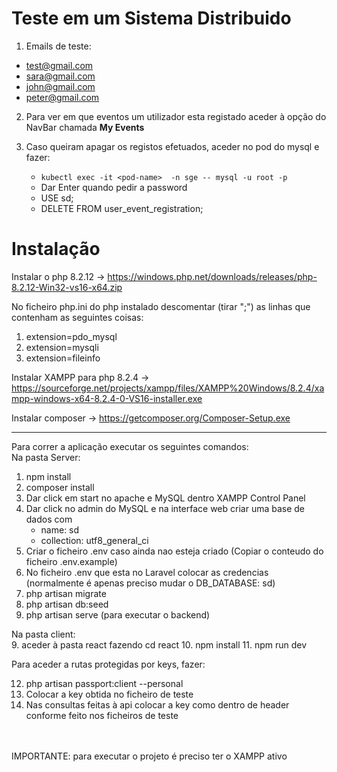 <h1>Teste em um Sistema Distribuido</h1>

1. Emails de teste:

* test@gmail.com
* sara@gmail.com
* john@gmail.com
* peter@gmail.com

2. Para ver em que eventos um utilizador esta registado aceder à opção do NavBar chamada <b> My Events </b>

3. Caso queiram apagar os registos efetuados, aceder no pod do mysql e fazer:
   - ```kubectl exec -it <pod-name>  -n sge -- mysql -u root -p```
   - Dar Enter quando pedir a password
   - USE sd;
   - DELETE FROM user_event_registration;

<h1>Instalação</h1>

Instalar o php 8.2.12 -> https://windows.php.net/downloads/releases/php-8.2.12-Win32-vs16-x64.zip

No ficheiro php.ini do php instalado descomentar (tirar ";") as linhas que contenham as seguintes coisas:
 
1. extension=pdo_mysql
2. extension=mysqli
3. extension=fileinfo

Instalar XAMPP para php 8.2.4 -> https://sourceforge.net/projects/xampp/files/XAMPP%20Windows/8.2.4/xampp-windows-x64-8.2.4-0-VS16-installer.exe

Instalar composer -> https://getcomposer.org/Composer-Setup.exe

-----------------------------

Para correr a aplicação executar os seguintes comandos:<br>
Na pasta Server:
1. npm install 
2. composer install
3. Dar click em start no apache e MySQL dentro XAMPP Control Panel
4. Dar click no admin do MySQL e na interface web criar uma base de dados com
   - name: sd
   - collection: utf8_general_ci
6. Criar o ficheiro .env caso ainda nao esteja criado (Copiar o conteudo do ficheiro .env.example)
7. No ficheiro .env que esta no Laravel colocar as credencias (normalmente é apenas preciso mudar o DB_DATABASE: sd)
8. php artisan migrate 
9. php artisan db:seed
10. php artisan serve (para executar o backend)

Na pasta client: <br>
9. aceder à pasta react fazendo cd react
10. npm install
11. npm run dev

Para aceder a rutas protegidas por keys, fazer: <br>

12. php artisan passport:client --personal
13. Colocar a key obtida no ficheiro de teste
14. Nas consultas feitas à api colocar a key como dentro de header conforme feito nos ficheiros de teste

<br><br>IMPORTANTE: para executar o projeto é preciso ter o XAMPP ativo
